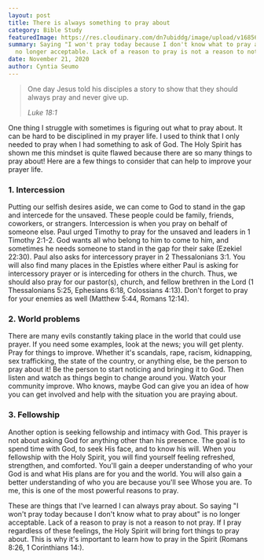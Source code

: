 ```yaml
---
layout: post
title: There is always something to pray about
category: Bible Study
featuredImage: https://res.cloudinary.com/dn7ubiddg/image/upload/v1685671919/blog/pexels-suzy-hazelwood-1226398-1024x576.jpg
summary: Saying "I won't pray today because I don't know what to pray about" is
  no longer acceptable. Lack of a reason to pray is not a reason to not pray...
date: November 21, 2020
author: Cyntia Seumo
---
```

<blockquote><p>One day Jesus told his disciples a story to show that they should always pray and never give up.</p>
<cite>Luke 18:1</cite></blockquote>

<p>
One thing I struggle with sometimes is figuring out what to pray about. It can be hard to be disciplined in my prayer life. I used to think that I only needed to pray when I had something to ask of God. The Holy Spirit has shown me this mindset is quite flawed because there are so many things to pray about! Here are a few things to consider that can help to improve your prayer life.
</p>

<h3>1. Intercession</h3>
<p>
Putting our selfish desires aside, we can come to God to stand in the gap and intercede for the unsaved. These people could be family, friends, coworkers, or strangers. Intercession is when you pray on behalf of someone else.
Paul urged Timothy to pray for the unsaved and leaders in <a>1 Timothy 2:1-2</a>. God wants all who belong to him to come to him, and sometimes he needs someone to stand in the gap for their sake (<a>Ezekiel 22:30</a>). Paul also asks for intercessory prayer in <a>2 Thessalonians 3:1</a>. You will also find many places in the Epistles where either Paul is asking for intercessory prayer or is interceding for others in the church. Thus, we should also pray for our pastor(s), church, and fellow brethren in the Lord (<a>1 Thessalonians 5:25</a>, <a>Ephesians 6:18</a>, <a>Colossians 4:13</a>). Don't forget to pray for your enemies as well (<a>Matthew 5:44</a>, <a>Romans 12:14</a>).
</p>

<h3>2. World problems</h3>
<p>
There are many evils constantly taking place in the world that could use prayer. If you need some examples, look at the news; you will get plenty. Pray for things to improve.
Whether it's scandals, rape, racism, kidnapping, sex trafficking, the state of the country, or anything else, be the person to pray about it! Be the person to start noticing and bringing it to God. Then listen and watch as things begin to change around you. Watch your community improve. Who knows, maybe God can give you an idea of how you can get involved and help with the situation you are praying about.
</p>

<h3>3. Fellowship</h3>
<p>
Another option is seeking fellowship and intimacy with God. This prayer is not about asking God for anything other than his presence. The goal is to spend time with God, to seek His face, and to know his will.
When you fellowship with the Holy Spirit, you will find yourself feeling refreshed, strengthen, and comforted. You'll gain a deeper understanding of who your God is and what His plans are for you and the world. You will also gain a better understanding of who you are because you'll see Whose you are. To me, this is one of the most powerful reasons to pray.
</p>

<p>
These are things that I've learned I can always pray about. So saying "I won't pray today because I don't know what to pray about" is no longer acceptable. Lack of a reason to pray is not a reason to not pray.
If I pray regardless of these feelings, the Holy Spirit will bring fort things to pray about. This is why it's important to learn how to pray in the Spirit (<a>Romans 8:26</a>, <a>1 Corinthians 14:</a>).
</p>